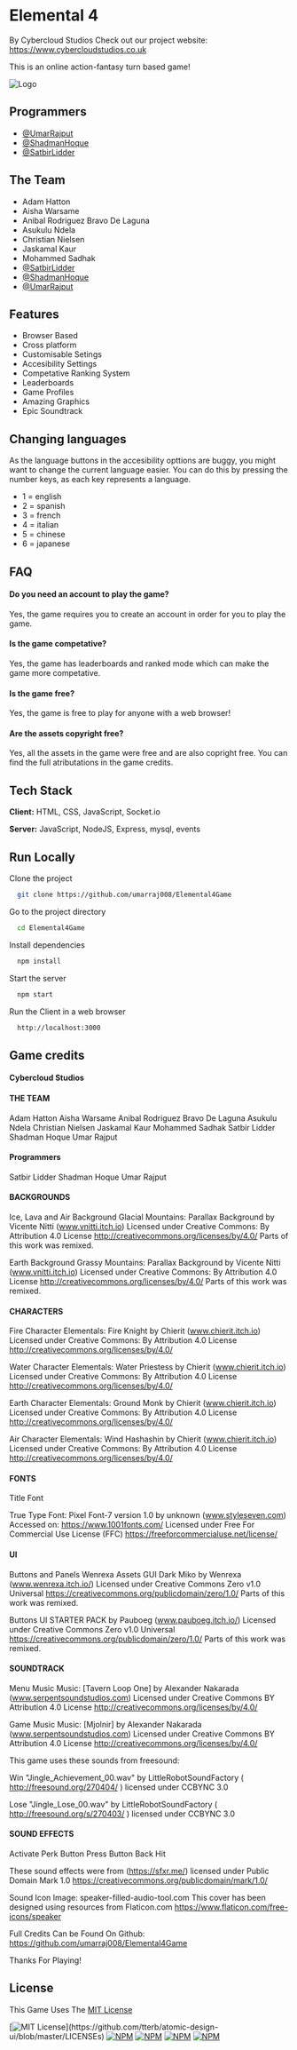 
# Elemental 4
By Cybercloud Studios
Check out our project website: https://www.cybercloudstudios.co.uk

This is an online action-fantasy turn based game! 

![Logo](https://raw.githubusercontent.com/umarraj008/Elemental4Game/Minification/Source/resources/images/githubLogopng.png)

## Programmers
- [@UmarRajput](https://github.com/umarraj008)
- [@ShadmanHoque](https://github.com/shadhoq26)
- [@SatbirLidder](https://github.com/SSLidder)

## The Team
- Adam Hatton
- Aisha Warsame
- Anibal Rodriguez Bravo De Laguna
- Asukulu Ndela
- Christian Nielsen
- Jaskamal Kaur
- Mohammed Sadhak
- [@SatbirLidder](https://github.com/SSLidder)
- [@ShadmanHoque](https://github.com/shadhoq26)
- [@UmarRajput](https://github.com/umarraj008)

## Features
- Browser Based
- Cross platform
- Customisable Setings
- Accesibility Settings
- Competative Ranking System
- Leaderboards
- Game Profiles
- Amazing Graphics
- Epic Soundtrack

## Changing languages
As the language buttons in the accesibility opttions are buggy, you might want to change the current language easier. You can do this by pressing the number keys, as each key represents a language.
- 1 = english
- 2 = spanish
- 3 = french
- 4 = italian
- 5 = chinese
- 6 = japanese

## FAQ
#### Do you need an account to play the game?
Yes, the game requires you to create an account in order for you to play the game.

#### Is the game competative?
Yes, the game has leaderboards and ranked mode which can make the game more competative.

#### Is the game free?
Yes, the game is free to play for anyone with a web browser!

#### Are the assets copyright free?
Yes, all the assets in the game were free and are also copright free. You can find the full atributations in the game credits.

## Tech Stack
**Client:** HTML, CSS, JavaScript, Socket.io

**Server:** JavaScript, NodeJS, Express, mysql, events

## Run Locally
Clone the project

```bash
  git clone https://github.com/umarraj008/Elemental4Game
```

Go to the project directory

```bash
  cd Elemental4Game
```

Install dependencies

```bash
  npm install
```

Start the server

```bash
  npm start
```

Run the Client in a web browser

```bash
  http://localhost:3000
```

## Game credits
#### Cybercloud Studios
#### THE TEAM

Adam Hatton
Aisha Warsame
Anibal Rodriguez Bravo De Laguna
Asukulu Ndela
Christian Nielsen
Jaskamal Kaur
Mohammed Sadhak
Satbir Lidder
Shadman Hoque
Umar Rajput

#### Programmers
Satbir Lidder
Shadman Hoque
Umar Rajput

#### BACKGROUNDS

Ice, Lava and Air Background
Glacial Mountains: Parallax Background by Vicente Nitti (www.vnitti.itch.io)
Licensed under Creative Commons: By Attribution 4.0 License
http://creativecommons.org/licenses/by/4.0/
Parts of this work was remixed.

Earth Background
Grassy Mountains: Parallax Background by Vicente Nitti (www.vnitti.itch.io)
Licensed under Creative Commons: By Attribution 4.0 License
http://creativecommons.org/licenses/by/4.0/
Parts of this work was remixed.

#### CHARACTERS

Fire Character
Elementals: Fire Knight by Chierit (www.chierit.itch.io)
Licensed under Creative Commons: By Attribution 4.0 License
http://creativecommons.org/licenses/by/4.0/

Water Character
Elementals: Water Priestess by Chierit (www.chierit.itch.io)
Licensed under Creative Commons: By Attribution 4.0 License
http://creativecommons.org/licenses/by/4.0/

Earth Character
Elementals: Ground Monk by Chierit (www.chierit.itch.io)
Licensed under Creative Commons: By Attribution 4.0 License
http://creativecommons.org/licenses/by/4.0/

Air Character
Elementals: Wind Hashashin by Chierit (www.chierit.itch.io)
Licensed under Creative Commons: By Attribution 4.0 License
http://creativecommons.org/licenses/by/4.0/

#### FONTS

Title Font

True Type Font: Pixel Font-7 version 1.0 by unknown (www.styleseven.com)
Accessed on: https://www.1001fonts.com/
Licensed under Free For Commercial Use License (FFC)
https://freeforcommercialuse.net/license/

#### UI

Buttons and Panels
Wenrexa Assets GUI Dark Miko by Wenrexa (www.wenrexa.itch.io/)
Licensed under Creative Commons Zero v1.0 Universal
https://creativecommons.org/publicdomain/zero/1.0/
Parts of this work was remixed.

Buttons
UI STARTER PACK by Pauboeg (www.pauboeg.itch.io/)
Licensed under Creative Commons Zero v1.0 Universal
https://creativecommons.org/publicdomain/zero/1.0/
Parts of this work was remixed.

#### SOUNDTRACK
Menu Music
Music: [Tavern Loop One] by Alexander Nakarada (www.serpentsoundstudios.com)
Licensed under Creative Commons BY Attribution 4.0 License
http://creativecommons.org/licenses/by/4.0/

Game Music
Music: [Mjolnir] by Alexander Nakarada (www.serpentsoundstudios.com)
Licensed under Creative Commons BY Attribution 4.0 License
http://creativecommons.org/licenses/by/4.0/

This game uses these sounds from freesound:

Win
"Jingle_Achievement_00.wav" by LittleRobotSoundFactory ( http://freesound.org/270404/ ) licensed under CCBYNC 3.0

Lose
"Jingle_Lose_00.wav" by LittleRobotSoundFactory ( http://freesound.org/s/270403/ ) licensed under CCBYNC 3.0

#### SOUND EFFECTS

Activate Perk
Button Press
Button Back
Hit

These sound effects were from (https://sfxr.me/) licensed under Public Domain Mark 1.0
https://creativecommons.org/publicdomain/mark/1.0/

Sound Icon
Image: speaker-filled-audio-tool.com
This cover has been designed using resources from Flaticon.com
https://www.flaticon.com/free-icons/speaker

Full Credits Can be Found On Github:
https://github.com/umarraj008/Elemental4Game

Thanks For Playing!


## License
This Game Uses The [MIT License](https://choosealicense.com/licenses/mit/)

[![MIT License](https://img.shields.io/apm/l/atomic-design-ui.svg?)](https://github.com/tterb/atomic-design-ui/blob/master/LICENSEs)
[![NPM](https://img.shields.io/npm/l/Express)](https://www.npmjs.com/package/express)
[![NPM](https://img.shields.io/npm/l/socket.io)](https://www.npmjs.com/package/socket.io)
[![NPM](https://img.shields.io/npm/l/mysql)](https://www.npmjs.com/package/mysql)
[![NPM](https://img.shields.io/npm/l/events)](https://www.npmjs.com/package/events)
